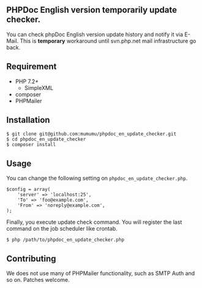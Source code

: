 ## PHPDoc English version temporarily update checker.

You can check phpDoc English version update history and notify it via E-Mail.
This is **temporary** workaround until svn.php.net mail infrastructure go back.

## Requirement

- PHP 7.2+
  * SimpleXML
- composer
- PHPMailer

## Installation

```
$ git clone git@github.com:mumumu/phpdoc_en_update_checker.git
$ cd phpdoc_en_update_checker
$ composer install
```

## Usage

You can change the following setting on `phpdoc_en_update_checker.php`.

```
$config = array(
    'server' => 'localhost:25',
    'To' => 'foo@example.com',
    'From' => 'noreply@example.com',
);
```

Finally, you execute update check command. You will register the last command on the job scheduler like crontab.

```
$ php /path/to/phpdoc_en_update_checker.php
```

## Contributing

We does not use many of PHPMailer functionality, such as SMTP Auth and so on. Patches welcome.
